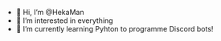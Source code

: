 - 👋 Hi, I’m @HekaMan
- 👀 I’m interested in everything
- 🌱 I’m currently learning Pyhton to programme Discord bots!
